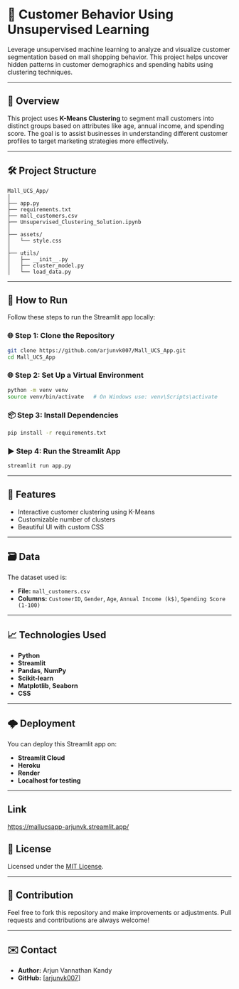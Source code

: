 
# 🧠 Customer Behavior Using Unsupervised Learning

Leverage unsupervised machine learning to analyze and visualize customer segmentation based on mall shopping behavior. This project helps uncover hidden patterns in customer demographics and spending habits using clustering techniques.

---

## 📌 Overview

This project uses **K-Means Clustering** to segment mall customers into distinct groups based on attributes like age, annual income, and spending score. The goal is to assist businesses in understanding different customer profiles to target marketing strategies more effectively.

---

## 🛠 Project Structure

```
Mall_UCS_App/
│
├── app.py                      
├── requirements.txt              
├── mall_customers.csv           
├── Unsupervised_Clustering_Solution.ipynb  
│
├── assets/
│   └── style.css                 
│
├── utils/
│   ├── __init__.py
│   ├── cluster_model.py         
│   └── load_data.py                         
```

---

## 🚀 How to Run

Follow these steps to run the Streamlit app locally:

### 🌐 Step 1: Clone the Repository

```bash
git clone https://github.com/arjunvk007/Mall_UCS_App.git
cd Mall_UCS_App
```

### 🌐 Step 2: Set Up a Virtual Environment

```bash
python -m venv venv
source venv/bin/activate   # On Windows use: venv\Scripts\activate
```

### 📦 Step 3: Install Dependencies

```bash
pip install -r requirements.txt
```

### ▶️ Step 4: Run the Streamlit App

```bash
streamlit run app.py
```

---

## 🎯 Features

- Interactive customer clustering using K-Means
- Customizable number of clusters
- Beautiful UI with custom CSS

---

## 🗃 Data

The dataset used is:

- **File:** `mall_customers.csv`
- **Columns:** `CustomerID`, `Gender`, `Age`, `Annual Income (k$)`, `Spending Score (1-100)`

---

## 📈 Technologies Used

- **Python** 
- **Streamlit** 
- **Pandas**, **NumPy** 
- **Scikit-learn** 
- **Matplotlib**, **Seaborn** 
- **CSS** 

---

## 🌩 Deployment

You can deploy this Streamlit app on:

- **Streamlit Cloud**
- **Heroku**
- **Render**
- **Localhost for testing**

---

## Link

https://mallucsapp-arjunvk.streamlit.app/

## 📜 License

Licensed under the [MIT License](LICENSE).

---

## 🙌 Contribution

Feel free to fork this repository and make improvements or adjustments. Pull requests and contributions are always welcome!

---

## ✉️ Contact

- **Author:** Arjun Vannathan Kandy  
- **GitHub:** [[arjunvk007](https://github.com/arjunvk007)]
